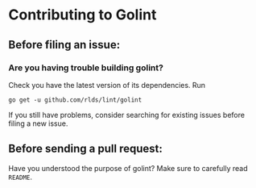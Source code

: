 # Contributing to Golint

## Before filing an issue:

### Are you having trouble building golint?

Check you have the latest version of its dependencies. Run
```
go get -u github.com/rlds/lint/golint
```
If you still have problems, consider searching for existing issues before filing a new issue.

## Before sending a pull request:

Have you understood the purpose of golint? Make sure to carefully read `README`.
